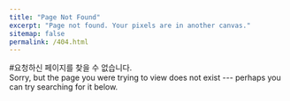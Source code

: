 ```yaml
---
title: "Page Not Found"
excerpt: "Page not found. Your pixels are in another canvas."
sitemap: false
permalink: /404.html
---
```


#요청하신 페이지를 찾을 수 없습니다.  
Sorry, but the page you were trying to view does not exist --- perhaps you can try searching for it below.

<script>
  var GOOG_FIXURL_LANG = 'en';
  var GOOG_FIXURL_SITE = '{{ site.url }}'
</script>
<script src="https://linkhelp.clients.google.com/tbproxy/lh/wm/fixurl.js">
</script>